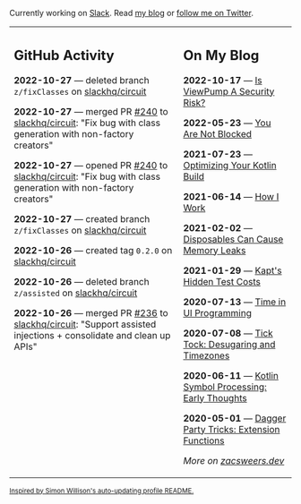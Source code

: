 Currently working on [Slack](https://slack.com/). Read [my blog](https://zacsweers.dev/) or [follow me on Twitter](https://twitter.com/ZacSweers).

<table><tr><td valign="top" width="60%">

## GitHub Activity
<!-- githubActivity starts -->
**2022-10-27** — deleted branch `z/fixClasses` on [slackhq/circuit](https://github.com/slackhq/circuit)

**2022-10-27** — merged PR [#240](https://github.com/slackhq/circuit/pull/240) to [slackhq/circuit](https://github.com/slackhq/circuit): "Fix bug with class generation with non-factory creators"

**2022-10-27** — opened PR [#240](https://github.com/slackhq/circuit/pull/240) to [slackhq/circuit](https://github.com/slackhq/circuit): "Fix bug with class generation with non-factory creators"

**2022-10-27** — created branch `z/fixClasses` on [slackhq/circuit](https://github.com/slackhq/circuit)

**2022-10-26** — created tag `0.2.0` on [slackhq/circuit](https://github.com/slackhq/circuit)

**2022-10-26** — deleted branch `z/assisted` on [slackhq/circuit](https://github.com/slackhq/circuit)

**2022-10-26** — merged PR [#236](https://github.com/slackhq/circuit/pull/236) to [slackhq/circuit](https://github.com/slackhq/circuit): "Support assisted injections + consolidate and clean up APIs"
<!-- githubActivity ends -->
</td><td valign="top" width="40%">

## On My Blog
<!-- blog starts -->
**2022-10-17** — [Is ViewPump A Security Risk?](https://www.zacsweers.dev/is-viewpump-a-security-risk/)

**2022-05-23** — [You Are Not Blocked](https://www.zacsweers.dev/you-are-not-blocked/)

**2021-07-23** — [Optimizing Your Kotlin Build](https://www.zacsweers.dev/optimizing-your-kotlin-build/)

**2021-06-14** — [How I Work](https://www.zacsweers.dev/how-i-work/)

**2021-02-02** — [Disposables Can Cause Memory Leaks](https://www.zacsweers.dev/disposables-can-cause-memory-leaks/)

**2021-01-29** — [Kapt's Hidden Test Costs](https://www.zacsweers.dev/kapts-hidden-test-costs/)

**2020-07-13** — [Time in UI Programming](https://www.zacsweers.dev/time-in-ui/)

**2020-07-08** — [Tick Tock: Desugaring and Timezones](https://www.zacsweers.dev/ticktock-desugaring-timezones/)

**2020-06-11** — [Kotlin Symbol Processing: Early Thoughts](https://www.zacsweers.dev/kotlin-symbol-processor-early-thoughts/)

**2020-05-01** — [Dagger Party Tricks: Extension Functions](https://www.zacsweers.dev/dagger-party-tricks-extension-functions/)
<!-- blog ends -->
_More on [zacsweers.dev](https://zacsweers.dev/)_
</td></tr></table>

<sub><a href="https://simonwillison.net/2020/Jul/10/self-updating-profile-readme/">Inspired by Simon Willison's auto-updating profile README.</a></sub>